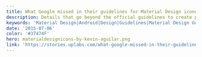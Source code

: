 ```yaml
---
title: What Google missed in their guidelines for Material Design iconography
description: Details that go beyond the official guidelines to create proper Material Design iconography.
keywords: 'Material Design|Android|Design|Guidelines|Material Design Guidelines'
date: '2015-07-06'
color: '#37474F'
hero: materialdesignicons-by-kevin-aguilar.png
link: 'https://stories.uplabs.com/what-google-missed-in-their-guidelines-for-material-design-iconography-daf9f88000ec'
---
```

